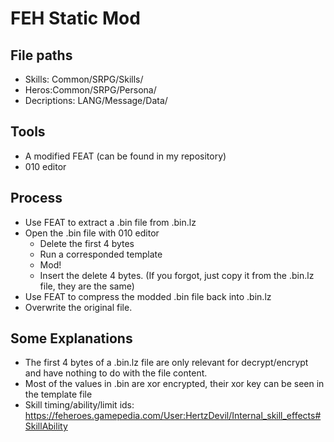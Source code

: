 # FEH Static Mod

## File paths
- Skills: Common/SRPG/Skills/
- Heros:Common/SRPG/Persona/
- Decriptions: LANG/Message/Data/

## Tools
- A modified FEAT (can be found in my repository)
- 010 editor

## Process
- Use FEAT to extract a .bin file from .bin.lz
- Open the .bin file with 010 editor
  - Delete the first 4 bytes
  - Run a corresponded template
  - Mod!
  - Insert the delete 4 bytes. (If you forgot, just copy it from the .bin.lz file, they are the same)
- Use FEAT to compress the modded .bin file back into .bin.lz
- Overwrite the original file.

## Some Explanations
- The first 4 bytes of a .bin.lz file are only relevant for decrypt/encrypt and have nothing to do with the file content.
- Most of the values in .bin are xor encrypted, their xor key can be seen in the template file
- Skill timing/ability/limit ids: https://feheroes.gamepedia.com/User:HertzDevil/Internal_skill_effects#SkillAbility
